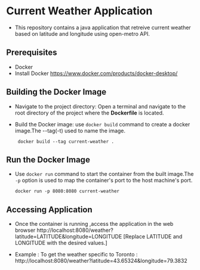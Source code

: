 # Current Weather Application

- This repository contains a java application that retreive current weather based on latitude and longitude using open-metro API.

## Prerequisites
- Docker  
- Install Docker https://www.docker.com/products/docker-desktop/

## Building the Docker Image

- Navigate to the project directory: Open a terminal and navigate to the root directory of the project where the **Dockerfile** is located.
- Build the Docker image: use `docker build` command to create a docker image.The --tag(-t) used to name the image.

       docker build --tag current-weather .

## Run the Docker Image
- Use `docker run` command to start the container from the built image.The `-p` option is used to map the container's port to the host machine's port.

      docker run -p 8080:8080 current-weather

## Accessing Application
- Once the container is running ,access the application in the web browser 
     http://localhost:8080/weather?latitude=LATITUDE&longitude=LONGITUDE [Replace LATITUDE and LONGITUDE with the desired values.]

- Example :
To get the weather specific to Toronto : http://localhost:8080/weather?latitude=43.65324&longitude=79.3832


